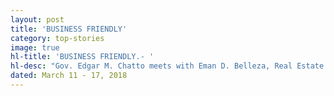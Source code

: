```yaml
---
layout: post
title: 'BUSINESS FRIENDLY'
category: top-stories
image: true
hl-title: 'BUSINESS FRIENDLY.- '
hl-desc: "Gov. Edgar M. Chatto meets with Eman D. Belleza, Real Estate Manager - Store Development, Rustan Coffee (Starbucks), after the 'Kita ugangGobernador' weekly radio program. The governor is delighted of the possibility of having a Starbucks branch in Bohol. They are joined here by MayetGasatan of BCCI, Lai Biliran of Bohol ICT Council, ICM Manager Mario Cirujales and other members of the business community.(EDCOM)"
dated: March 11 - 17, 2018
---
```


